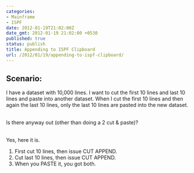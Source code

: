 ```yaml
---
categories:
- Mainframe
- ISPF
date: 2012-01-19T21:02:00Z
date_gmt: 2012-01-19 21:02:00 +0530
published: true
status: publish
title: Appending to ISPF Clipboard
url: /2012/01/19/appending-to-ispf-clipboard/
---
```


Scenario:
---------

I have a dataset with 10,000 lines. I want to cut the first 10 lines and last 10 lines and paste into another dataset. When I cut the first 10 lines and then again the last 10 lines, only the last 10 lines are pasted into the new dataset.

<br>Is there anyway out (other than doing a 2 cut & paste)?

<br>Yes, here it is.<br>

<ol>
<li>First cut 10 lines, then issue CUT APPEND.</li>
<li>Cut last 10 lines, then issue CUT APPEND.</li>
<li>When you PASTE it, you got both.</li>
</ol>

